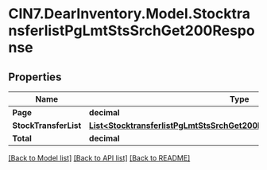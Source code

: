 # CIN7.DearInventory.Model.StocktransferlistPgLmtStsSrchGet200Response

## Properties

| Name                  | Type                                                                                                                                                      | Description | Notes      |
| --------------------- | --------------------------------------------------------------------------------------------------------------------------------------------------------- | ----------- | ---------- |
| **Page**              | **decimal**                                                                                                                                               |             | [optional] |
| **StockTransferList** | [**List&lt;StocktransferlistPgLmtStsSrchGet200ResponseStockTransferListInner&gt;**](StocktransferlistPgLmtStsSrchGet200ResponseStockTransferListInner.md) |             | [optional] |
| **Total**             | **decimal**                                                                                                                                               |             | [optional] |

[[Back to Model list]](../README.md#documentation-for-models) [[Back to API list]](../README.md#documentation-for-api-endpoints) [[Back to README]](../README.md)
